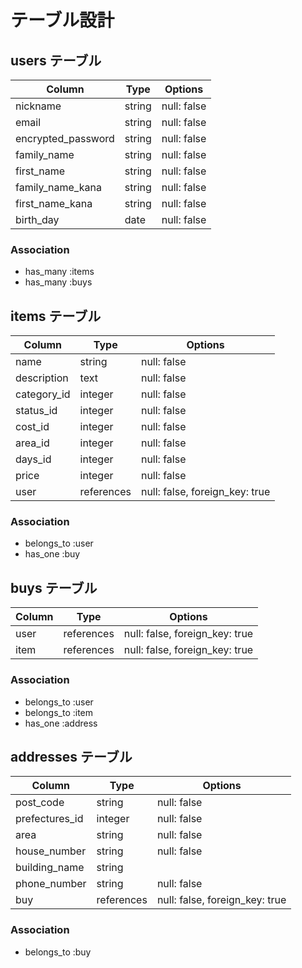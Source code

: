 # テーブル設計

## users テーブル
| Column     | Type   | Options     |
| ---------- | ------ | ----------- |
| nickname   | string | null: false |
| email      | string | null: false |
| encrypted_password   | string | null: false |
| family_name| string | null: false |
| first_name | string | null: false |
| family_name_kana | string | null: false |
| first_name_kana | string | null: false |
| birth_day| date | null: false |

### Association
- has_many :items
- has_many :buys

## items テーブル
| Column    | Type       | Options           |
| --------- | ---------- | ----------------- |
| name     | string     | null: false |
| description | text | null: false |
| category_id | integer | null: false |
| status_id | integer | null: false |
| cost_id | integer | null: false |
| area_id | integer | null: false |
| days_id | integer | null: false |
| price | integer | null: false |
| user | references  | null: false, foreign_key: true |

### Association
- belongs_to :user
- has_one :buy

## buys テーブル
| Column    | Type       | Options                        |
| --------- | ---------- | ------------------------------ |
| user   | references | null: false, foreign_key: true |
| item   | references | null: false, foreign_key: true |

### Association
- belongs_to :user
- belongs_to :item
- has_one :address

## addresses テーブル
| Column     | Type   | Options     |
| ---------- | ------ | ----------- |
| post_code | string | null: false |
| prefectures_id | integer | null: false |
| area   | string | null: false |
| house_number  | string | null: false |
| building_name | string |
| phone_number | string | null: false |
| buy | references | null: false, foreign_key: true |

### Association
- belongs_to :buy